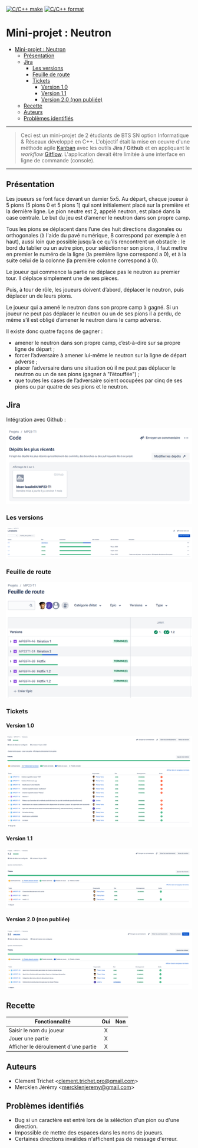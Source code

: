 [![C/C++ make](https://github.com/btssn-lasalle84/MP23-T1/actions/workflows/c-cpp.yml/badge.svg?branch=develop)](https://github.com/btssn-lasalle84/MP23-T1/actions/workflows/c-cpp.yml) [![C/C++ format](https://github.com/btssn-lasalle84/MP23-T1/actions/workflows/cppformat.yml/badge.svg?branch=develop)](https://github.com/btssn-lasalle84/MP23-T1/actions/workflows/cppformat.yml)

# Mini-projet : Neutron

- [Mini-projet : Neutron](#mini-projet--neutron)
  - [Présentation](#présentation)
  - [Jira](#jira)
    - [Les versions](#les-versions)
    - [Feuille de route](#feuille-de-route)
    - [Tickets](#tickets)
      - [Version 1.0](#version-10)
      - [Version 1.1](#version-11)
      - [Version 2.0 (non publiée)](#version-20-non-publiée)
  - [Recette](#recette)
  - [Auteurs](#auteurs)
  - [Problèmes identifiés](#problèmes-identifiés)

---

> Ceci est un mini-projet de 2 étudiants de BTS SN option Informatique & Réseaux développé en C++. L'objectif était la mise en oeuvre d'une méthode agile [Kanban](https://fr.wikipedia.org/wiki/Kanban_(d%C3%A9veloppement)) avec les outils **Jira / Github** et en appliquant le _workflow_ [Gitflow](https://btssn-lasalle84.github.io/guides-developpement-logiciel/jira.html#ancre-gitflow). L'application devait être limitée à une interface en ligne de commande (console).

---

## Présentation

Les joueurs se font face devant un damier 5x5. Au départ, chaque joueur à 5 pions (5 pions 0 et 5 pions 1) qui sont initialement placé sur la première et la dernière ligne. Le pion neutre est 2, appelé neutron, est placé dans la case centrale. Le but du jeu est d’amener le neutron dans son propre camp.

Tous les pions se déplacent dans l’une des huit directions diagonales ou orthogonales (à l'aide du pavé numérique, 8 correspond par exemple à en haut), aussi loin que possible jusqu’à ce qu’ils rencontrent un obstacle : le bord du tablier ou un autre pion, pour séléctionner son pions, il faut mettre en premier le numéro de la ligne (la première ligne correspond a 0), et à la suite celui de la colonne (la première colonne correspond à 0).

Le joueur qui commence la partie ne déplace pas le neutron au premier tour. Il déplace simplement une de ses pièces.

Puis, à tour de rôle, les joueurs doivent d’abord, déplacer le neutron, puis déplacer un de leurs pions.

Le joueur qui a amené le neutron dans son propre camp à gagné. Si un joueur ne peut pas déplacer le neutron ou un de ses pions il a perdu, de même s’il est obligé d’amener le neutron dans le camp adverse.

Il existe donc quatre façons de gagner :

- amener le neutron dans son propre camp, c’est-à-dire sur sa propre ligne de départ ;
- forcer l’adversaire à amener lui-même le neutron sur la ligne de départ adverse ;
- placer l’adversaire dans une situation où il ne peut pas déplacer le neutron ou un de ses pions (gagner à "l’étouffée") ;
- que toutes les cases de l’adversaire soient occupées par cinq de ses pions ou par quatre de ses pions et le neutron.

## Jira

Intégration avec Github :

![](images/mp23-t1-jira-code.png)

### Les versions

![](images/mp23-t1-jira-versions.png)

### Feuille de route

![](images/mp23-t1-jira-roadmap.png)

### Tickets

#### Version 1.0

![](images/mp23-t1-jira-version-1.0.png)

#### Version 1.1

![](images/mp23-t1-jira-version-1.2.png)

#### Version 2.0 (non publiée)

![](images/mp23-t1-jira-version-2.0.png)


## Recette

|Fonctionnalité                      |Oui|Non|
|------------------------------------|:-:|:-:|
|Saisir le nom du joueur             | X |   |
|Jouer une partie                    | X |   |
|Afficher le déroulement d'une partie| X |   |

## Auteurs

  - Clement Trichet <<clement.trichet.pro@gmail.com>>
  - Mercklen Jérémy <<mercklenjeremy@gmail.com>>

## Problèmes identifiés

- Bug si un caractère est entré lors de la séléction d'un pion ou d'une direction.
- Impossible de mettre des espaces dans les noms de joueurs.
- Certaines directions invalides n'affichent pas de message d'erreur.
